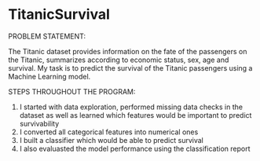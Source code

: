 # TitanicSurvival

PROBLEM STATEMENT:

The Titanic dataset provides information on the fate of the passengers on the Titanic, summarizes according to economic status, sex, age and survival.
My task is to predict the survival of the Titanic passengers using a Machine Learning model.


STEPS THROUGHOUT THE PROGRAM:

1. I started with data exploration, performed missing data checks in the dataset as well as learned which features would be important to predict survivability
2. I converted all categorical features into numerical ones
3. I built a classifier which would be able to predict survival
4. I also evaluasted the model performance using the classification report
